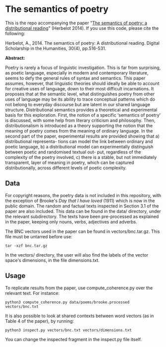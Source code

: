 # The semantics of poetry

This is the repo accompanying the paper "[The semantics of poetry: a distributional reading](https://aurelieherbelot.net/resources/papers/LLC2014_poetry.pdf)" (Herbelot 2014).  If you use this code, please cite the following:

Herbelot, A., 2014. The semantics of poetry: A distributional reading. Digital Scholarship in the Humanities, 30(4), pp.516-531.

**Abstract:**

Poetry is rarely a focus of linguistic investigation. This is far from surprising,
as poetic language, especially in modern and contemporary literature, seems to
defy the general rules of syntax and semantics. This paper assumes, however, that
linguistic theories should ideally be able to account for creative uses of language,
down to their most difficult incarnations. It proposes that at the semantic level,
what distinguishes poetry from other uses of language may be its ability to trace
conceptual patterns which do not belong to everyday discourse but are latent in
our shared language structure. Distributional semantics provides a theoretical and
experimental basis for this exploration. First, the notion of a specific ‘semantics of
poetry’ is discussed, with some help from literary criticism and philosophy. Then,
distributionalism is introduced as a theory supporting the notion that the meaning
of poetry comes from the meaning of ordinary language. In the second part of the
paper, experimental results are provided showing that a) distributional representa-
tions can model the link between ordinary and poetic language, b) a distributional
model can experimentally distinguish between poetic and randomised textual out-
put, regardless of the complexity of the poetry involved, c) there is a stable, but
not immediately transparent, layer of meaning in poetry, which can be captured
distributionally, across different levels of poetic complexity.

## Data

For copyright reasons, the poetry data is not included in this repository, with the exception of Brooke's *Day that I have loved* (1911) which is now in the public domain. The random and factual texts inspected in Section 3.1 of the paper are also included. This data can be found in the data/ directory, under the relevant subdirectory. The texts have been pre-processed as explained in the paper, keeping only nouns, verbs, adjectives and adverbs.

The BNC vectors used in the paper can be found in vectors/bnc.tar.gz. This file must be untarred before use:

    tar -xzf bnc.tar.gz
    
In the vectors/ directory, the user will also find the labels of the vector space's dimensions, in the file dimensions.txt.


## Usage

To replicate results from the paper, use compute_coherence.py over the relevant text. For instance:

    python3 compute_coherence.py data/poems/brooke.processed vectors/bnc.txt

It is also possible to look at shared contexts between word vectors (as in Table 4 of the paper), by running:

    python3 inspect.py vectors/bnc.txt vectors/dimensions.txt

You can change the inspected fragment in the inspect.py file itself.
